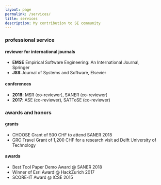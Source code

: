 ```yaml
---
layout: page
permalink: /services/
title: services
description: My contribution to SE community
---
```


### professional service

#### reviewer for international journals
* **EMSE** Empirical Software Engineering: An International Journal, Springer
* **JSS** Journal of Systems and Software, Elsevier

#### conferences
* **2018**: MSR (co-reviewer), SANER (co-reviewer)
* **2017**: ASE (co-reviewer), SATToSE (co-reviewer)

### awards and honors
 
#### grants
* CHOOSE Grant of 500 CHF to attend SANER 2018
* GRC Travel Grant of 1,200 CHF for a research visit ad Delft University of Technology

#### awards

* Best Tool Paper Demo Award @ SANER 2018
* Winner of Esri Award @ HackZurich 2017
* SCORE-IT Award @ ICSE 2015